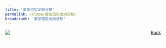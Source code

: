 ```yaml
---
title: '爱加倍实龙岗分校'
permalink: /clmoe/爱加倍实龙岗分校/
breadcrumb: '爱加倍实龙岗分校'
---
```


<!-- Global site tag (gtag.js) - Google Ads: 726049306 -->
<script async src="https://www.googletagmanager.com/gtag/js?id=AW-726049306"></script>
<script>
  window.dataLayer = window.dataLayer || [];
  function gtag(){dataLayer.push(arguments);}
  gtag('js', new Date());

  gtag('config', 'AW-726049306');
</script>
<a href="/exhibits/华文学习展示区-chinese-exhibitions-c/preschool/" style="float:right;">Back</a>
 <img src="/images/MTLS2021-Fernvale_CL_Final.jpg"> <br/>

<div class="btntop"><a href="#top" style="text-decoration:none;"><span style="color:white"><b>Top</b></span></a></div>
